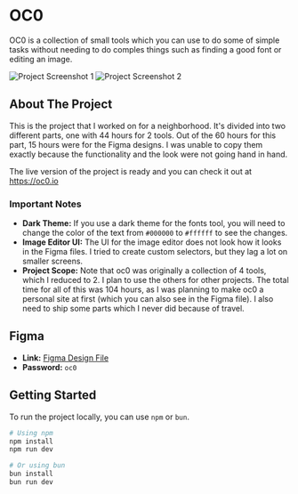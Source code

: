 # OC0

OC0 is a collection of small tools which you can use to do some of simple tasks without needing to do comples things such as finding a good font or editing an image.

![Project Screenshot 1](https://hc-cdn.hel1.your-objectstorage.com/s/v3/a4cbbdbdde2b4c0896c181ee6486f4099df80bc5_screenshot_2025-07-25_at_23.13.22.png)
![Project Screenshot 2](https://hc-cdn.hel1.your-objectstorage.com/s/v3/62f87c2b4f3c054cea022f25713f79bbfdb0268b_screenshot_2025-07-25_at_23.14.24.png)

## About The Project

This is the project that I worked on for a neighborhood. It's divided into two different parts, one with 44 hours for 2 tools. Out of the 60 hours for this part, 15 hours were for the Figma designs. I was unable to copy them exactly because the functionality and the look were not going hand in hand.

The live version of the project is ready and you can check it out at https://oc0.io 

### Important Notes
*   **Dark Theme:** If you use a dark theme for the fonts tool, you will need to change the color of the text from `#000000` to `#ffffff` to see the changes.
*   **Image Editor UI:** The UI for the image editor does not look how it looks in the Figma files. I tried to create custom selectors, but they lag a lot on smaller screens.
*   **Project Scope:** Note that oc0 was originally a collection of 4 tools, which I reduced to 2. I plan to use the others for other projects. The total time for all of this was 104 hours, as I was planning to make oc0 a personal site at first (which you can also see in the Figma file). I also need to ship some parts which I never did because of travel.

## Figma

*   **Link:** [Figma Design File](https://www.figma.com/design/uJQR7ZRrP0QXWpFzn5rCN7/Portfolio?node-id=51-47&t=JvbRKu9ueC74pj9Z-1)
*   **Password:** `oc0`

## Getting Started

To run the project locally, you can use `npm` or `bun`.

```bash
# Using npm
npm install
npm run dev

# Or using bun
bun install
bun run dev
```